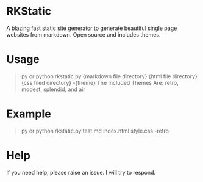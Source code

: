 # RKStatic
A blazing fast static site generator to generate beautiful single page websites from markdown. Open source and includes themes.

# Usage
> py or python rkstatic.py {markdown file directory} {html file directory} {css filed directory} -{theme}
> The Included Themes Are: retro, modest, splendid, and air

# Example
> py or python rkstatic.py test.md index.html style.css -retro

# Help
If you need help, please raise an issue. I will try to respond.

